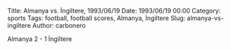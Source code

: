 Title: Almanya vs. İngiltere, 1993/06/19
Date: 1993/06/19 00:00
Category: sports
Tags: football, football scores, Almanya, İngiltere
Slug: almanya-vs-ingiltere
Author: carbonero


Almanya 2 - 1 İngiltere
